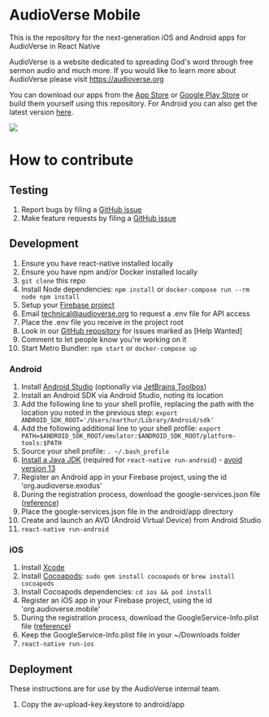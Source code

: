 # AudioVerse Mobile

This is the repository for the next-generation iOS and Android apps for AudioVerse in React Native

AudioVerse is a website dedicated to spreading God's word through free sermon audio and much more. If you would like to 
learn more about AudioVerse please visit https://audioverse.org

You can download our apps from the [App Store](https://itunes.apple.com/us/app/audioverse/id726998810?mt=8) or 
[Google Play Store](https://play.google.com/store/apps/details?id=org.audioverse.exodus) or build them yourself using 
this repository. For Android you can also get the latest version 
[here](https://github.com/AVORG/audioverse-mobile/releases).

<img src="https://github.com/AVORG/audioverse-mobile/blob/master/screenshots/AudioVerse%20App.gif?raw=true">

# How to contribute

## Testing

1. Report bugs by filing a [GitHub issue](https://github.com/avorg/audioverse-mobile/issues)
2. Make feature requests by filing a [GitHub issue](https://github.com/avorg/audioverse-mobile/issues)

## Development

1. Ensure you have react-native installed locally
1. Ensure you have npm and/or Docker installed locally
1. `git clone` this repo
1. Install Node dependencies: `npm install` or `docker-compose run --rm node npm install`
1. Setup your [Firebase project](https://console.firebase.google.com/)
1. Email technical@audioverse.org to request a .env file for API access
1. Place the .env file you receive in the project root
1. Look in our [GitHub repository](https://github.com/avorg/audioverse-mobile/issues) for issues marked as [Help Wanted]
1. Comment to let people know you're working on it
1. Start Metro Bundler: `npm start` or `docker-compose up`

### Android

1. Install [Android Studio](https://developer.android.com/studio/) (optionally via 
   [JetBrains Toolbox](https://www.jetbrains.com/toolbox-app/))
1. Install an Android SDK via Android Studio, noting its location
1. Add the following line to your shell profile, replacing the path with the location you noted in the previous step: 
   `export ANDROID_SDK_ROOT='/Users/narthur/Library/Android/sdk'`
1. Add the following additional line to your shell profile:
   `export PATH=$ANDROID_SDK_ROOT/emulator:$ANDROID_SDK_ROOT/platform-tools:$PATH`
1. Source your shell profile: `. ~/.bash_profile`
1. [Install a Java JDK](https://www.oracle.com/java/technologies/javase-downloads.html) 
   (required for `react-native run-android`) - [avoid version 13](https://github.com/facebook/react-native/issues/26625)
1. Register an Android app in your Firebase project, using the id 'org.audioverse.exodus'
1. During the registration process, download the google-services.json file 
   ([reference](https://rnfirebase.io/docs/v5.x.x/installation/initial-setup))
1. Place the google-services.json file in the android/app directory
1. Create and launch an AVD (Android Virtual Device) from Android Studio
1. `react-native run-android`

### iOS

1. Install [Xcode](https://developer.apple.com/xcode/)
1. Install [Cocoapods](https://cocoapods.org/): `sudo gem install cocoapods` or `brew install cocoapods`
1. Install Cocoapods dependencies: `cd ios && pod install`
1. Register an iOS app in your Firebase project, using the id 'org.audioverse.mobile'
1. During the registration process, download the GoogleService-Info.plist file 
   ([reference](https://rnfirebase.io/docs/v5.x.x/installation/initial-setup))
1. Keep the GoogleService-Info.plist file in your ~/Downloads folder
1. `react-native run-ios`

## Deployment

These instructions are for use by the AudioVerse internal team.

1. Copy the av-upload-key.keystore to android/app
